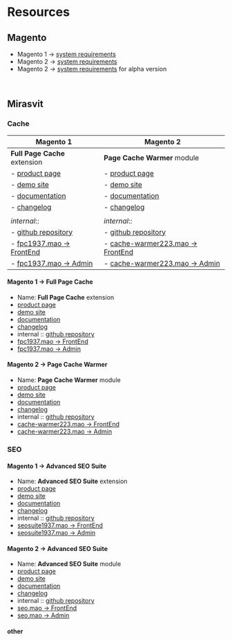 # Resources

<!-- → ↠ ↣ ↦ ⇒ ⇻ ⇸ ─ -->


## Magento

- Magento 1 → [system requirements](https://docs.magento.com/m1/ce/user_guide/magento/system-requirements.html)
- Magento 2 → [system requirements](https://devdocs.magento.com/guides/v2.2/install-gde/system-requirements-tech.html)
- Magento 2 → [system requirements](https://devdocs.magento.com/guides/v2.3/install-gde/system-requirements-tech.html) for alpha version

<br>


## Mirasvit


### Cache

Magento 1                     | Magento 2
------------------------------|------------------------------
**Full Page Cache** extension | **Page Cache Warmer** module
 - [product page](https://mirasvit.com/magento-extensions/full-page-cache.html) | - [product page](https://mirasvit.com/magento-2-extensions/full-page-cache-warmer.html)
 - [demo site](http://fpc19.demo.mirasvit.com) | - [demo site](http://cache-warmer.m2.mirasvit.com)
 - [documentation](https://docs.mirasvit.com/doc/extension_fpc/current) | - [documentation](https://mirasvit.com/docs/module-cache-warmer/current)
 - [changelog](https://docs.mirasvit.com/doc/extension_fpc/current/changelog)| - [changelog](https://mirasvit.com/docs/module-cache-warmer/current/changelog)
|||
_internal_:: | _internal_::|
 - [github repository](https://github.com/mirasvit/extension_fpc) | - [github repository](https://github.com/mirasvit/module-cache-warmer)
 - [fpc1937.mao → FrontEnd](http://fpc1937.mao.mirasvit.com) | - [cache-warmer223.mao → FrontEnd](http://cache-warmer223.mao.mirasvit.com)
 - [fpc1937.mao → Admin](http://fpc1937.mao.mirasvit.com/index.php/mageadmin/system_config/edit/section/fpc) | - [cache-warmer223.mao → Admin](http://cache-warmer223.mao.mirasvit.com/mageadmin/admin)



#### Magento 1 → Full Page Cache
- Name:  **Full Page Cache** extension
- [product page](https://mirasvit.com/magento-extensions/full-page-cache.html)
- [demo site](http://fpc19.demo.mirasvit.com)
- [documentation](https://docs.mirasvit.com/doc/extension_fpc/current)
- [changelog](https://docs.mirasvit.com/doc/extension_fpc/current/changelog)
- internal :: [github repository](https://github.com/mirasvit/extension_fpc)
- [fpc1937.mao → FrontEnd](http://fpc1937.mao.mirasvit.com)
- [fpc1937.mao → Admin](http://fpc1937.mao.mirasvit.com/index.php/mageadmin/system_config/edit/section/fpc)


#### Magento 2 → Page Cache Warmer
- Name: **Page Cache Warmer** module
- [product page](https://mirasvit.com/magento-2-extensions/full-page-cache-warmer.html)
- [demo site](http://cache-warmer.m2.mirasvit.com)
- [documentation](https://mirasvit.com/docs/module-cache-warmer/current)
- [changelog](https://mirasvit.com/docs/module-cache-warmer/current/changelog)
- internal :: [github repository](https://github.com/mirasvit/module-cache-warmer)
- [cache-warmer223.mao → FrontEnd](http://cache-warmer223.mao.mirasvit.com)
- [cache-warmer223.mao → Admin](http://cache-warmer223.mao.mirasvit.com/mageadmin/admin)



### SEO

#### Magento 1 → Advanced SEO Suite
- Name: **Advanced SEO Suite** extension
- [product page](https://mirasvit.com/magento-extensions/advanced-seo-suite.html)
- [demo site](http://seo19.demo.mirasvit.com)
- [documentation](https://docs.mirasvit.com/doc/extension_seosuite/current)
- [changelog](https://mirasvit.com/docs/module-seo/current/changelog)
- internal :: [github repository](https://github.com/mirasvit/extension_seo)
- [seosuite1937.mao → FrontEnd](http://seosuite1937.mao.mirasvit.com)
- [seosuite1937.mao → Admin](http://seosuite1937.mao.mirasvit.com/mageadmin)

#### Magento 2 → Advanced SEO Suite
- Name: **Advanced SEO Suite** module
- [product page](https://mirasvit.com/magento-2-extensions/advanced-seo-suite.html)
- [demo site](http://seo.m2.mirasvit.com)
- [documentation](https://mirasvit.com/docs/module-seo/current)
- [changelog](https://mirasvit.com/docs/module-seo/current/changelog)
- internal :: [github repository](https://github.com/mirasvit/module-seo)
- [seo.mao → FrontEnd](http://seo.mao.mirasvit.com)
- [seo.mao → Admin](http://seo.mao.mirasvit.com/mageadmin/admin)



#### other

<!--
| M1 → **Full Page Cache** | M2 → **Page Cache Warmer** | M1 -> **Advanced SEO Suite** | M2 → **Advanced SEO Suite** |
|:-------------------------|:---------------------------|:-----------------------------|:----------------------------|
| [product page](https://mirasvit.com/magento-extensions/full-page-cache.html) | [product page](https://mirasvit.com/magento-2-extensions/full-page-cache-warmer.html) | [product page](https://mirasvit.com/magento-extensions/advanced-seo-suite.html) | [product page](https://mirasvit.com/magento-2-extensions/advanced-seo-suite.html) |
| [demo site] | | | |



- Magento 2 → 
- Magento 2 → 
- Magento 2 → 
- Magento 2 → 
- Magento 2 → 
- Magento 2 → 


-->